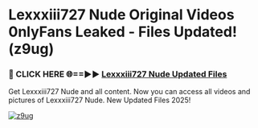 # Lexxxiii727 Nude Original Videos 0nlyFans Leaked - Files Updated! (z9ug)

<h3>🔴 CLICK HERE 🌐==►► <a href="https://tinyurl.com/4mcuefdz" rel="nofollow">Lexxxiii727 Nude Updated Files</a></h3>

Get Lexxxiii727 Nude and all content. Now you can access all videos and pictures of Lexxxiii727 Nude. New Updated Files 2025!

[![z9ug](https://i.imgur.com/StAQSOY.gif)](https://tinyurl.com/4mcuefdz)

